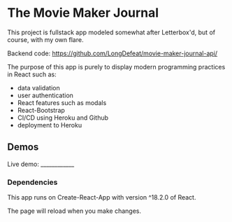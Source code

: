 # The Movie Maker Journal

This project is fullstack app modeled somewhat after Letterbox'd, but of course, with my own flare. 

Backend code: https://github.com/LongDefeat/movie-maker-journal-api/

The purpose of this app is purely to display modern programming practices in React such as:

- data validation
- user authentication
- React features such as modals
- React-Bootstrap
- CI/CD using Heroku and Github
- deployment to Heroku

## Demos

Live demo: ____________

### Dependencies

This app runs on Create-React-App with version ^18.2.0 of React.

The page will reload when you make changes.



